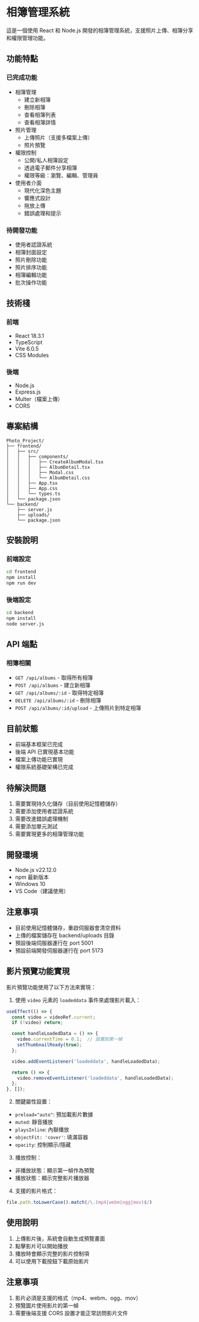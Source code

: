 # 相簿管理系統

這是一個使用 React 和 Node.js 開發的相簿管理系統，支援照片上傳、相簿分享和權限管理功能。

## 功能特點

### 已完成功能
- 相簿管理
  - 建立新相簿
  - 刪除相簿
  - 查看相簿列表
  - 查看相簿詳情
- 照片管理
  - 上傳照片（支援多檔案上傳）
  - 照片預覽
- 權限控制
  - 公開/私人相簿設定
  - 透過電子郵件分享相簿
  - 權限等級：瀏覽、編輯、管理員
- 使用者介面
  - 現代化深色主題
  - 響應式設計
  - 拖放上傳
  - 錯誤處理和提示

### 待開發功能
- 使用者認證系統
- 相簿封面設定
- 照片刪除功能
- 照片排序功能
- 相簿編輯功能
- 批次操作功能

## 技術棧

### 前端
- React 18.3.1
- TypeScript
- Vite 6.0.5
- CSS Modules

### 後端
- Node.js
- Express.js
- Multer（檔案上傳）
- CORS

## 專案結構
```
Photo_Project/
├── frontend/
│   ├── src/
│   │   ├── components/
│   │   │   ├── CreateAlbumModal.tsx
│   │   │   ├── AlbumDetail.tsx
│   │   │   ├── Modal.css
│   │   │   └── AlbumDetail.css
│   │   ├── App.tsx
│   │   ├── App.css
│   │   └── types.ts
│   └── package.json
└── backend/
    ├── server.js
    ├── uploads/
    └── package.json
```

## 安裝說明

### 前端設定
```bash
cd frontend
npm install
npm run dev
```

### 後端設定
```bash
cd backend
npm install
node server.js
```

## API 端點

### 相簿相關
- `GET /api/albums` - 取得所有相簿
- `POST /api/albums` - 建立新相簿
- `GET /api/albums/:id` - 取得特定相簿
- `DELETE /api/albums/:id` - 刪除相簿
- `POST /api/albums/:id/upload` - 上傳照片到特定相簿

## 目前狀態
- 前端基本框架已完成
- 後端 API 已實現基本功能
- 檔案上傳功能已實現
- 權限系統基礎架構已完成

## 待解決問題
1. 需要實現持久化儲存（目前使用記憶體儲存）
2. 需要添加使用者認證系統
3. 需要改進錯誤處理機制
4. 需要添加單元測試
5. 需要實現更多的相簿管理功能

## 開發環境
- Node.js v22.12.0
- npm 最新版本
- Windows 10
- VS Code（建議使用）

## 注意事項
- 目前使用記憶體儲存，重啟伺服器會清空資料
- 上傳的檔案儲存在 backend/uploads 目錄
- 預設後端伺服器運行在 port 5001
- 預設前端開發伺服器運行在 port 5173

## 影片預覽功能實現

影片預覽功能使用了以下方法來實現：

1. 使用 `video` 元素的 `loadeddata` 事件來處理影片載入：
```typescript
useEffect(() => {
  const video = videoRef.current;
  if (!video) return;

  const handleLoadedData = () => {
    video.currentTime = 0.1;  // 設置到第一幀
    setThumbnailReady(true);
  };

  video.addEventListener('loadeddata', handleLoadedData);

  return () => {
    video.removeEventListener('loadeddata', handleLoadedData);
  };
}, []);
```

2. 關鍵屬性設置：
- `preload="auto"`: 預加載影片數據
- `muted`: 靜音播放
- `playsInline`: 內聯播放
- `objectFit: 'cover'`: 填滿容器
- `opacity`: 控制顯示/隱藏

3. 播放控制：
- 非播放狀態：顯示第一幀作為預覽
- 播放狀態：顯示完整影片播放器

4. 支援的影片格式：
```typescript
file.path.toLowerCase().match(/\.(mp4|webm|ogg|mov)$/)
```

## 使用說明

1. 上傳影片後，系統會自動生成預覽畫面
2. 點擊影片可以開始播放
3. 播放時會顯示完整的影片控制項
4. 可以使用下載按鈕下載原始影片

## 注意事項

1. 影片必須是支援的格式（mp4、webm、ogg、mov）
2. 預覽圖片使用影片的第一幀
3. 需要後端支援 CORS 設置才能正常訪問影片文件 